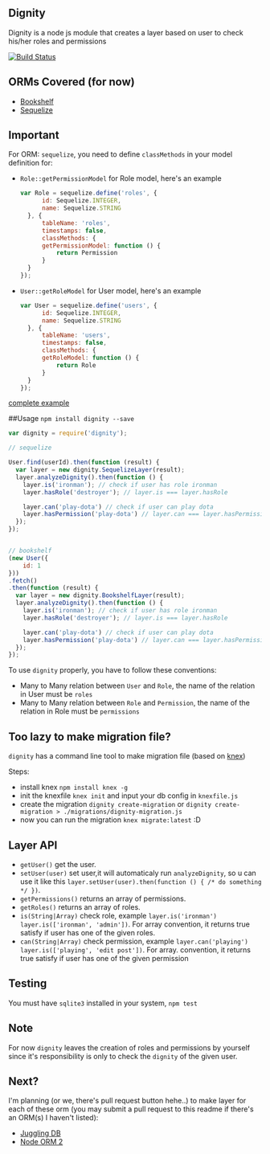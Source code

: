 Dignity
-----
Dignity is a node js module that creates a layer based on user to check his/her roles and permissions

[![Build Status](https://travis-ci.org/sendyhalim/dignity.svg)](https://travis-ci.org/sendyhalim/dignity)

## ORMs Covered (for now)
* [Bookshelf](https://github.com/tgriesser/bookshelf)
* [Sequelize](https://github.com/sequelize/sequelize)

## Important
For ORM: `sequelize`, you need to define `classMethods` in your model definition for:
* `Role::getPermissionModel` for Role model, here's an example

  ```js
  var Role = sequelize.define('roles', {
  		id: Sequelize.INTEGER,
  		name: Sequelize.STRING
  	}, {
  		tableName: 'roles',
  		timestamps: false,
  		classMethods: {
  		getPermissionModel: function () {
  			return Permission
  		}
  	}
  });
  ```
* `User::getRoleModel` for User model, here's an example

  ```js
  var User = sequelize.define('users', {
  		id: Sequelize.INTEGER,
  		name: Sequelize.STRING
  	}, {
  		tableName: 'users',
  		timestamps: false,
  		classMethods: {
  		getRoleModel: function () {
  			return Role
  		}
  	}
  });
  ```

[complete example](https://github.com/sendyHalim/dignity/blob/master/test/models/sequelize-models/index.js)


##Usage
`npm install dignity --save`

```js
var dignity = require('dignity');

// sequelize

User.find(userId).then(function (result) {
  var layer = new dignity.SequelizeLayer(result);
  layer.analyzeDignity().then(function () {
    layer.is('ironman'); // check if user has role ironman
    layer.hasRole('destroyer'); // layer.is === layer.hasRole

    layer.can('play-dota') // check if user can play dota
    layer.hasPermission('play-dota') // layer.can === layer.hasPermission
  });
});


// bookshelf
(new User({
    id: 1
}))
.fetch()
.then(function (result) {
  var layer = new dignity.BookshelfLayer(result);
  layer.analyzeDignity().then(function () {
    layer.is('ironman'); // check if user has role ironman
    layer.hasRole('destroyer'); // layer.is === layer.hasRole

    layer.can('play-dota') // check if user can play dota
    layer.hasPermission('play-dota') // layer.can === layer.hasPermission
  });
});
```

To use `dignity` properly, you have to follow these conventions:

* Many to Many relation between `User` and `Role`, the name of the relation in User must be `roles`
* Many to Many relation between `Role` and `Permission`, the name of the relation in Role must be `permissions`

## Too lazy to make migration file?
`dignity` has a command line tool to make migration file (based on [knex](https://github.com/tgriesser/knex))

Steps:
* install knex `npm install knex -g`
* init the knexfile `knex init` and input your db config in `knexfile.js`
* create the migration `dignity create-migration` or `dignity create-migration > ./migrations/dignity-migration.js`
* now you can run the migration `knex migrate:latest` :D

## Layer API
* `getUser()` get the user.
* `setUser(user)` set user,it will automaticaly run `analyzeDignity`, so u can use it like this `layer.setUser(user).then(function () { /* do something */ })`.
* `getPermissions()` returns an array of permissions.
* `getRoles()` returns an array of roles.
* `is(String|Array)` check role, example `layer.is('ironman')` `layer.is(['ironman', 'admin'])`. For array convention, it returns true satisfy if user has one of the given roles.
* `can(String|Array)` check permission, example `layer.can('playing')` `layer.is(['playing', 'edit post'])`. For array. convention, it returns true satisfy if user has one of the given permission

## Testing
You must have `sqlite3` installed in your system, `npm test`

## Note
For now `dignity` leaves the creation of roles and permissions by yourself since it's responsibility is only to check the `dignity` of the given user.

## Next?
I'm planning (or we, there's pull request button hehe..) to make layer for each of these orm (you may submit a pull request to this readme if there's an ORM(s) I haven't listed):

* [Juggling DB](https://github.com/1602/jugglingdb)
* [Node ORM 2](https://github.com/dresende/node-orm2)
